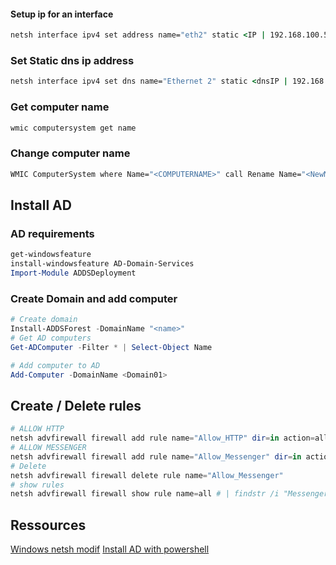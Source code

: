 


#### Setup ip for an interface
```cmd
netsh interface ipv4 set address name="eth2" static <IP | 192.168.100.5> <mask |255.255.255.0> <gateway |192.168.100.2> 
```

### Set Static dns ip address
```cmd
netsh interface ipv4 set dns name="Ethernet 2" static <dnsIP | 192.168.100.40>
```


### Get computer name
```cmd
wmic computersystem get name
```


### Change computer name
```cmd
WMIC ComputerSystem where Name="<COMPUTERNAME>" call Rename Name="<NewName>"
```

## Install AD

### AD requirements

```powershell
get-windowsfeature
install-windowsfeature AD-Domain-Services
Import-Module ADDSDeployment
```

### Create Domain and add computer 

```powershell
# Create domain
Install-ADDSForest -DomainName "<name>"
# Get AD computers
Get-ADComputer -Filter * | Select-Object Name

# Add computer to AD
Add-Computer -DomainName <Domain01>
```

## Create / Delete rules

```powershell
# ALLOW HTTP
netsh advfirewall firewall add rule name="Allow_HTTP" dir=in action=allow protocol=TCP localport=80
# ALLOW MESSENGER
netsh advfirewall firewall add rule name="Allow_Messenger" dir=in action=allow program="C:\Program Files\Messenger\msmsgs.exe" enable=yes
# Delete
netsh advfirewall firewall delete rule name="Allow_Messenger"
# show rules
netsh advfirewall firewall show rule name=all # | findstr /i "Messenger"
```

## Ressources

[Windows netsh modif](https://www.howtogeek.com/103190/change-your-ip-address-from-the-command-prompt/)
[Install AD with powershell](https://www.microsoft.com/en-gb/industry/blog/technetuk/2016/06/08/setting-up-active-directory-via-powershell/)